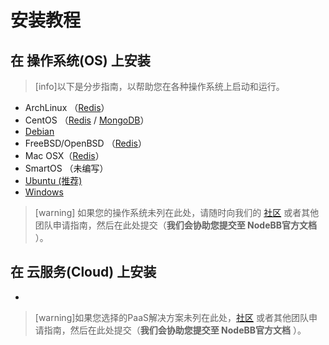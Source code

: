 # 安装教程
## 在 操作系统(OS) 上安装
>[info]以下是分步指南，以帮助您在各种操作系统上启动和运行。
* ArchLinux （[Redis](http://docs.nodebb-cn.org/372548)）
* CentOS （[Redis](http://docs.nodebb-cn.org/372107) / [MongoDB](http://docs.nodebb-cn.org/372108)）
* [Debian](http://docs.nodebb-cn.org/372106)
* FreeBSD/OpenBSD （[Redis](http://docs.nodebb-cn.org/372548)）
* Mac OSX（[Redis](http://docs.nodebb-cn.org/372550)）
* SmartOS （未编写）
* [Ubuntu (推荐)](http://docs.nodebb-cn.org/372106)
* [Windows](http://docs.nodebb-cn.org/372997)

>[warning] 如果您的操作系统未列在此处，请随时向我们的 [社区](https://community.nodebb.org/) 或者其他团队申请指南，然后在此处提交（**我们会协助您提交至 NodeBB官方文档**
）。

## 在 云服务(Cloud) 上安装
* 


>[warning]如果您选择的PaaS解决方案未列在此处，[社区](https://community.nodebb.org/) 或者其他团队申请指南，然后在此处提交（**我们会协助您提交至 NodeBB官方文档**
）。